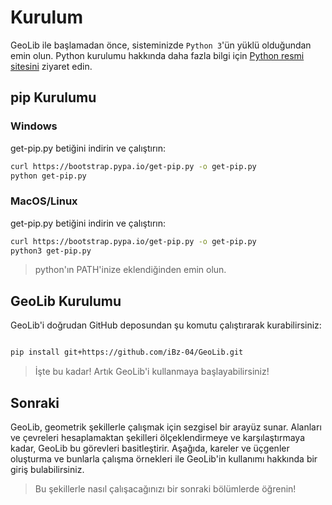 # Kurulum

GeoLib ile başlamadan önce, sisteminizde `Python 3`'ün yüklü olduğundan emin olun. Python kurulumu hakkında daha fazla bilgi için [Python resmi sitesini](https://www.python.org/downloads/) ziyaret edin.

## pip Kurulumu

### Windows

get-pip.py betiğini indirin ve çalıştırın:

```bash
curl https://bootstrap.pypa.io/get-pip.py -o get-pip.py
python get-pip.py
```

### MacOS/Linux

get-pip.py betiğini indirin ve çalıştırın:

```bash
curl https://bootstrap.pypa.io/get-pip.py -o get-pip.py
python3 get-pip.py

```

> python'ın PATH'inize eklendiğinden emin olun.

## GeoLib Kurulumu

GeoLib'i doğrudan GitHub deposundan şu komutu çalıştırarak kurabilirsiniz:

```bash

pip install git+https://github.com/iBz-04/GeoLib.git

 ```
> İşte bu kadar! Artık GeoLib'i kullanmaya başlayabilirsiniz!

## Sonraki
GeoLib, geometrik şekillerle çalışmak için sezgisel bir arayüz sunar. Alanları ve çevreleri hesaplamaktan şekilleri ölçeklendirmeye ve karşılaştırmaya kadar, GeoLib bu görevleri basitleştirir. Aşağıda, kareler ve üçgenler oluşturma ve bunlarla çalışma örnekleri ile GeoLib'in kullanımı hakkında bir giriş bulabilirsiniz.

> Bu şekillerle nasıl çalışacağınızı bir sonraki bölümlerde öğrenin!